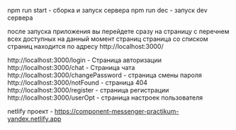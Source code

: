 npm run start - сборка и запуск сервера
npm run dec - запуск dev сервера

после запуска приложения вы перейдете сразу на страницу с перечнем всех доступных на данный момент страниц
страница со списком страниц находится по адресу http://localhost:3000/

http://localhost:3000/login - Страница авторизации
http://localhost:3000/chat - Страница чата
http://localhost:3000/changePassword - страница смены пароля
http://localhost:3000/notFound - страница 404
http://localhost:3000/register - страница регистрации
http://localhost:3000/userOpt - страница настроек пользователя


netlify проект -  https://component-messenger-practikum-yandex.netlify.app